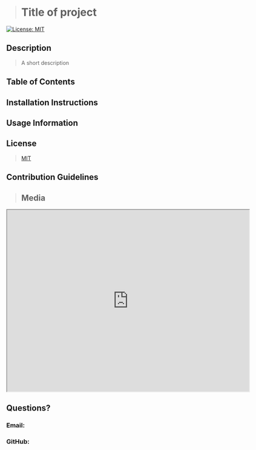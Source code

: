 
># Title of project
[![License: MIT](https://img.shields.io/badge/License-MIT-yellow.svg)](https://opensource.org/licenses/MIT)

## Description
>A short description

## Table of Contents
>

## Installation Instructions
>

## Usage Information
>

## License
>[MIT](https://opensource.org/licenses/MIT)

## Contribution Guidelines
>

>## Media
<iframe src="https://drive.google.com/file/d/1Z2PW_B5lVH5G5hFk_O34sWxonW9TidJD/preview" width="640" height="480"></iframe>

## Questions?
### Email: 
### GitHub: [](github.com/shelkelly)